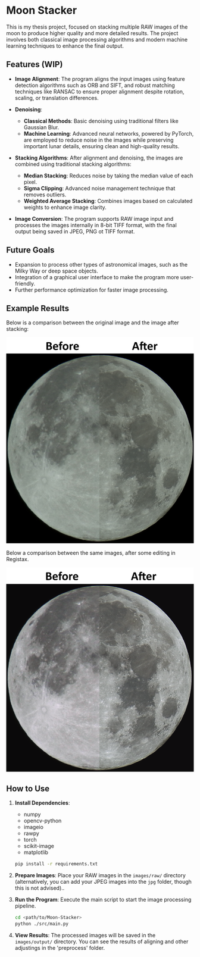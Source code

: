 # Moon Stacker

This is my thesis project, focused on stacking multiple RAW images of the moon to produce higher quality and more detailed results. The project involves both classical image processing algorithms and modern machine learning techniques to enhance the final output.

## Features (WIP)

- **Image Alignment**: The program aligns the input images using feature detection algorithms such as ORB and SIFT, and robust matching techniques like RANSAC to ensure proper alignment despite rotation, scaling, or translation differences.

- **Denoising**: 
  - **Classical Methods**: Basic denoising using traditional filters like Gaussian Blur.
  - **Machine Learning**: Advanced neural networks, powered by PyTorch, are employed to reduce noise in the images while preserving important lunar details, ensuring clean and high-quality results.

- **Stacking Algorithms**: After alignment and denoising, the images are combined using traditional stacking algorithms:
  - **Median Stacking**: Reduces noise by taking the median value of each pixel.
  - **Sigma Clipping**: Advanced noise management technique that removes outliers.
  - **Weighted Average Stacking**: Combines images based on calculated weights to enhance image clarity.

- **Image Conversion**: The program supports RAW image input and processes the images internally in 8-bit TIFF format, with the final output being saved in JPEG, PNG ot TIFF format.

## Future Goals

- Expansion to process other types of astronomical images, such as the Milky Way or deep space objects.
- Integration of a graphical user interface to make the program more user-friendly.
- Further performance optimization for faster image processing.

## Example Results

Below is a comparison between the original image and the image after stacking:

![Comparison Image](./images/extra/comparison.png) 

Below a comparison between the same images, after some editing in Registax.

![Comparison Edited Image](./images/extra/comparison_post.png)


## How to Use

1. **Install Dependencies**: 

    - numpy
    - opencv-python
    - imageio
    - rawpy
    - torch
    - scikit-image
    - matplotlib

    ```sh
    pip install -r requirements.txt
    ```

2. **Prepare Images**: Place your RAW images in the `images/raw/` directory (alternatively, you can add your JPEG images into the `jpg` folder, though this is not advised)..

3. **Run the Program**: Execute the main script to start the image processing pipeline.

    ```sh
    cd <path/to/Moon-Stacker>
    python ./src/main.py
    ```

4. **View Results**: The processed images will be saved in the `images/output/` directory. You can see the results of aligning and other adjustings in the 'preprocess' folder.
